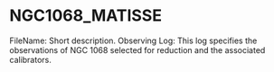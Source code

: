 # NGC1068_MATISSE
FileName:
Short description.
Observing Log:
This log specifies the observations of NGC 1068 selected for reduction and the associated calibrators.
